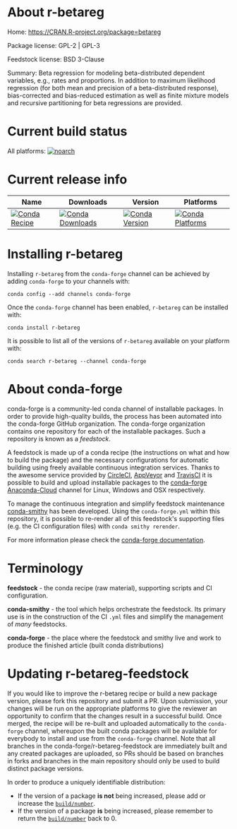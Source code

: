 About r-betareg
===============

Home: https://CRAN.R-project.org/package=betareg

Package license: GPL-2 | GPL-3

Feedstock license: BSD 3-Clause

Summary: Beta regression for modeling beta-distributed dependent variables, e.g., rates and proportions. In addition to maximum likelihood regression (for both mean and precision of a beta-distributed response), bias-corrected and bias-reduced estimation as well as finite mixture models and recursive partitioning for beta regressions are provided.



Current build status
====================

All platforms:
[![noarch](https://img.shields.io/circleci/project/github/conda-forge/r-betareg-feedstock/master.svg?label=noarch)](https://circleci.com/gh/conda-forge/r-betareg-feedstock)

Current release info
====================

| Name | Downloads | Version | Platforms |
| --- | --- | --- | --- |
| [![Conda Recipe](https://img.shields.io/badge/recipe-r--betareg-green.svg)](https://anaconda.org/conda-forge/r-betareg) | [![Conda Downloads](https://img.shields.io/conda/dn/conda-forge/r-betareg.svg)](https://anaconda.org/conda-forge/r-betareg) | [![Conda Version](https://img.shields.io/conda/vn/conda-forge/r-betareg.svg)](https://anaconda.org/conda-forge/r-betareg) | [![Conda Platforms](https://img.shields.io/conda/pn/conda-forge/r-betareg.svg)](https://anaconda.org/conda-forge/r-betareg) |

Installing r-betareg
====================

Installing `r-betareg` from the `conda-forge` channel can be achieved by adding `conda-forge` to your channels with:

```
conda config --add channels conda-forge
```

Once the `conda-forge` channel has been enabled, `r-betareg` can be installed with:

```
conda install r-betareg
```

It is possible to list all of the versions of `r-betareg` available on your platform with:

```
conda search r-betareg --channel conda-forge
```


About conda-forge
=================

conda-forge is a community-led conda channel of installable packages.
In order to provide high-quality builds, the process has been automated into the
conda-forge GitHub organization. The conda-forge organization contains one repository
for each of the installable packages. Such a repository is known as a *feedstock*.

A feedstock is made up of a conda recipe (the instructions on what and how to build
the package) and the necessary configurations for automatic building using freely
available continuous integration services. Thanks to the awesome service provided by
[CircleCI](https://circleci.com/), [AppVeyor](https://www.appveyor.com/)
and [TravisCI](https://travis-ci.org/) it is possible to build and upload installable
packages to the [conda-forge](https://anaconda.org/conda-forge)
[Anaconda-Cloud](https://anaconda.org/) channel for Linux, Windows and OSX respectively.

To manage the continuous integration and simplify feedstock maintenance
[conda-smithy](https://github.com/conda-forge/conda-smithy) has been developed.
Using the ``conda-forge.yml`` within this repository, it is possible to re-render all of
this feedstock's supporting files (e.g. the CI configuration files) with ``conda smithy rerender``.

For more information please check the [conda-forge documentation](https://conda-forge.org/docs/).

Terminology
===========

**feedstock** - the conda recipe (raw material), supporting scripts and CI configuration.

**conda-smithy** - the tool which helps orchestrate the feedstock.
                   Its primary use is in the construction of the CI ``.yml`` files
                   and simplify the management of *many* feedstocks.

**conda-forge** - the place where the feedstock and smithy live and work to
                  produce the finished article (built conda distributions)


Updating r-betareg-feedstock
============================

If you would like to improve the r-betareg recipe or build a new
package version, please fork this repository and submit a PR. Upon submission,
your changes will be run on the appropriate platforms to give the reviewer an
opportunity to confirm that the changes result in a successful build. Once
merged, the recipe will be re-built and uploaded automatically to the
`conda-forge` channel, whereupon the built conda packages will be available for
everybody to install and use from the `conda-forge` channel.
Note that all branches in the conda-forge/r-betareg-feedstock are
immediately built and any created packages are uploaded, so PRs should be based
on branches in forks and branches in the main repository should only be used to
build distinct package versions.

In order to produce a uniquely identifiable distribution:
 * If the version of a package **is not** being increased, please add or increase
   the [``build/number``](https://conda.io/docs/user-guide/tasks/build-packages/define-metadata.html#build-number-and-string).
 * If the version of a package **is** being increased, please remember to return
   the [``build/number``](https://conda.io/docs/user-guide/tasks/build-packages/define-metadata.html#build-number-and-string)
   back to 0.
